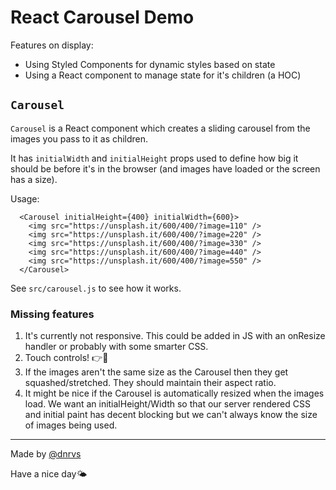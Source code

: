 # React Carousel Demo

Features on display:
 - Using Styled Components for dynamic styles based on state
 - Using a React component to manage state for it's children (a HOC)

## `Carousel`

`Carousel` is a React component which creates a sliding carousel from the images you pass to it as children.

It has `initialWidth` and `initialHeight` props used to define how big it should be before it's in the browser (and images have loaded or the screen has a size).

Usage:

```
  <Carousel initialHeight={400} initialWidth={600}>
    <img src="https://unsplash.it/600/400/?image=110" />
    <img src="https://unsplash.it/600/400/?image=220" />
    <img src="https://unsplash.it/600/400/?image=330" />
    <img src="https://unsplash.it/600/400/?image=440" />
    <img src="https://unsplash.it/600/400/?image=550" />
  </Carousel>
```

See `src/carousel.js` to see how it works.

### Missing features

1. It's currently not responsive. This could be added in JS with an onResize handler or probably with some smarter CSS.
2. Touch controls! 👉📱
3. If the images aren't the same size as the Carousel then they get squashed/stretched. They should maintain their aspect ratio.
4. It might be nice if the Carousel is automatically resized when the images load. We want an initialHeight/Width so that our server rendered CSS and initial paint has decent blocking but we can't always know the size of images being used.

---

Made by [@dnrvs](https://twitter.com/dnrvs)

Have a nice day🌤
